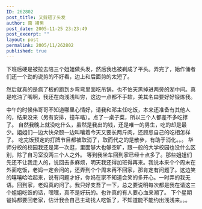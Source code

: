 ```yaml
---
ID: 262802
post_title: 又剪短了头发
author: 南 靖男
post_date: 2005-11-25 23:23:49
post_excerpt: ""
layout: post
permalink: 2005/11/262802
published: true
---
```

下班后硬是被拉去陪三个姐姐做头发，然后我也被剃成了平头。弄完了，始作俑者们还一个劲的说剪的不好看，边上和后面剪的太短了。
<!--more-->然后就真的是疯了板的跑到乡弯弯里面吃吊锅，也不怕天黑掉进两旁的湖中间。真是吃油了嘴啊，我还在向浅浅叫穷，这边一点都不手软，美其名曰要好好锻炼我。
中午的时候伟哥哥不知道哪里心情好，请我和邓主任吃饭，本来还准备有其他人的，结果没来（另有安排，撞车咯）。点了一桌子菜，所以三个人都差不多吃撑了。
自然我晚上就没吃什么，虽然是我出的钱，还是唯一的男生，吃的却是最少。姐姐们一边大快朵颐一边叫嚷着今天又要长两斤肉，还顾忌自己的吃相怎样了。
吃完饭预定的打牌节目都被取消了，取而代之的是散步，有助于消化。。。
华师分校的校园我还是第一次逛，里面够大也够空旷，跟一般的大学校园也没什么区别，除了自习室没两三个人之外。
等到我坐车回到家已经十点多了。那些姐姐们先还不让我走人的，说回去多麻烦，明天我还得加班得再来。我说本来个个周末在外面吃饭，老妈一定会问的，还弄到个个周末再不回家，那肯定有问题了。这边笑的嘻嘻哈哈起来，说有问题才好，你妈在家不知道会笑的多开心。一时弄的我无语。回到家，老妈真的问了。我只好支吾了一下，总之要说明每次都是我在请这三个姐姐吃饭的话，嘿嘿，真不是好玩的。也许真的有人要心血来潮了。
下个星期爸妈都要回老家，估计我会自己主动找人吃饭了，不知道能不能约出浅浅来。。。